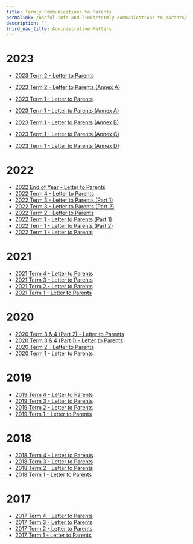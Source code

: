 ```yaml
---
title: Termly Communications to Parents
permalink: /useful-info-and-links/termly-communications-to-parents/
description: ""
third_nav_title: Administrative Matters
---
```

# 2023

*    [2023 Term 2 - Letter to Parents](/files/Termly%20Comms%20to%20Parents/2023%20term%202%20letter%20to%20parents_4may.pdf)

*    [2023 Term 2 - Letter to Parents (Annex A)](/files/Termly%20Comms%20to%20Parents/annex%20a%20school%20calendar%20of%20major%20events-progs%202023%20(updated%20mar%202023)_4may.pdf)

*  [2023 Term 1 - Letter to Parents](/files/2023%20Term%201%20Letter%20to%20Parents.pdf)

*   [2023 Term 1 - Letter to Parents (Annex A)](/files/Annex%20A_Student_Daily_Routines%202023%20Sem%201.pdf)
*   [2023 Term 1 - Letter to Parents (Annex B)](/files/Annex%20B_School%20Calendar%20of%20Major%20Events-Progs%202023.pdf)
*   [2023 Term 1 - Letter to Parents (Annex C)](/files/Annex%20C_2023%20Staff%20Contact%20List.pdf)
*   [2023 Term 1 - Letter to Parents (Annex D)](/files/Annex%20D_%20School-based%20Assessment%20and%20National%20Exams%20Info.pdf)

# 2022
*   [2022 End of Year - Letter to Parents](/files/2022%20EOY%20comms%20to%20parents.pdf)
*   [2022 Term 4 - Letter to Parents](/files/2022%20Term%204%20comms%20to%20parents.pdf)
*   [2022 Term 3 - Letter to Parents (Part 1)](/files/2022%20Term%203%20Letter%20to%20Parents%20Part%201.pdf)
*   [2022 Term 3 - Letter to Parents (Part 2)](/files/2022%20Term%203%20comms%20to%20parents%20part%202.pdf)
*   [2022 Term 2 - Letter to Parents](/files/2022%20Term%202%20Letter%20to%20Parents.pdf)
* [2022 Term 1 - Letter to Parents (Part 1)](/files/2022%20Term%201%20Letter%20to%20Parents%20with%20Annex%20A%20and%20C%20Part%201.pdf)
* [2022 Term 1 - Letter to Parents (Part 2)](/files/2022%20Term%201%20Letter%20to%20Parents%20Part%202.pdf)
* [2022 Term 1 - Letter to Parents](/files/2022%20Term%203%20Letter%20to%20Parents%20Part%201.pdf)

# 2021
* [2021 Term 4 - Letter to Parents](/files/Termly%20Comms%20to%20Parents/2021%20term%204%20comms%20to%20parents.pdf)
* [2021 Term 3 - Letter to Parents](/files/2021%20Term%203%20comms%20to%20parents.pdf)
* [2021 Term 2 - Letter to Parents](/files/2021%20Term%202%20comms%20to%20parents%20Ps%20message%20on%20sch%20website.pdf)
* [2021 Term 1 - Letter to Parents](/files/2021%20Term%201%20comms%20to%20parents.pdf)

# 2020
* [2020 Term 3 & 4 (Part 2) - Letter to Parents](/files/Term%203%20comms%20to%20parents%202020%20part%202.pdf)
* [2020 Term 3 & 4 (Part 1) - Letter to Parents](/files/Mid-Term%203%20comms%20to%20parents%202020.pdf)
* [2020 Term 2 - Letter to Parents](/files/2020%20Term%202%20comms%20to%20parents.pdf)
* [2020 Term 1 - Letter to Parents](/files/2020%20Term%201%20comms%20to%20parents%20(big%20font).pdf)

# 2019
* [2019 Term 4 - Letter to Parents](/files/2019%20Term%204%20Comms%20to%20Parents%20(bigger%20font%20size).pdf)
* [2019 Term 3 - Letter to Parents](/files/2019%20Term%203%20Comms%20to%20Parents%20(final)%20(big%20font%20for%20sch%20website).pdf)
* [2019 Term 2 - Letter to Parents](/files/2019%20Term%202%20comms%20to%20parents.pdf)
* [2019 Term 1 - Letter to Parents](/files/2019%20Term%201%20comms%20to%20parents.pdf)

# 2018
* [2018 Term 4 - Letter to Parents](/files/2018%20Term%204%20Comms%20to%20Parents.pdf)
* [2018 Term 3 - Letter to Parents](/files/2018%20Term%203%20Comms%20to%20Parents%20(as%20of%2024%20May).pdf)
* [2018 Term 2 - Letter to Parents](/files/2018%20Term%202%20Comms%20to%20Parents%20(as%20of%2026%20Mar).pdf)
* [2018 Term 1 - Letter to Parents](/files/2018_Term%201%20Comms%20to%20Parents%20w%20Daily%20routine%20(as%20of%2024%20Jan).pdf)

# 2017
* [2017 Term 4 - Letter to Parents](/files/2017%20Term%204%20Comms%20to%20Parents.pdf)
* [2017 Term 3 - Letter to Parents](/files/2017%20Term%203_Comms%20to%20Parents1.pdf)
* [2017 Term 2 - Letter to Parents](/files/2017%20Term%202%20Comms%20to%20Parents.pdf)
* [2017 Term 1 - Letter to Parents](/files/2017%20Term%201%20Comms%20to%20Parents.pdf)